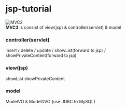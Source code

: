 # jsp-tutorial
![MVC2](https://user-images.githubusercontent.com/70089259/132357704-02077372-9fec-4d85-b44d-5e0ae8a4fa66.png)  
**MVC3** is consist of view(jsp) & controller(servlet) & model 

### controller(servlet)
insert / delete / update / showList(forward to jsp) / showPrivateContent(forward to jsp)
### view(jsp)
showList showPrivateContent
### model
ModelVO & ModelDVO (use JDBC to MySQL)

